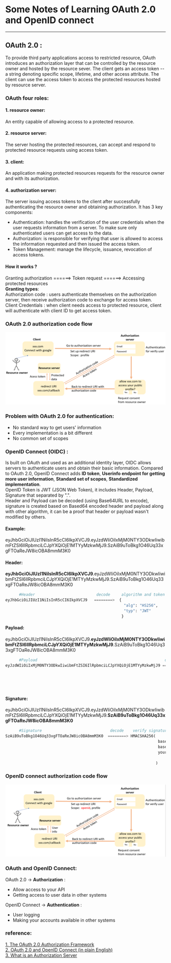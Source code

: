 # Some Notes of Learning OAuth 2.0 and OpenID connect


___

## OAuth 2.0 : 
To provide third party applications access to restricted resource, 
OAuth introduces an authorization layer that can be controlled by the resource owner and hosted by the resource sever. 
The client gets an access token --a string denoting specific scope, lifetime, and other access attribute.
The client can use the access token to access the protected resources hosted by resource server.
### OAuth four roles:
#### 1. resource owner:  
An entity capable of allowing access to a protected resource.
#### 2. resource server:  
The server hosting the protected resources, can accept and respond to protected resource requests using access token.
#### 3. client:  
An application making protected resources requests for the resource owner and with its authorization.

#### 4. authorization server:  
The server issuing access tokens to the client after successfully authenticating the resource owner and obtaining authorization. 
It has 3 key components: 
* Authentication: handles the verification of the user credentials when the user requests information from a server.
To make sure only authenticated users can get access to the data.
* Authorization: is responsible for verifying that user is allowed to access the information requested and then issued the access token. 
* Token Management: manage the lifecycle, issuance, revocation of access tokens.

#### How it works ?  
Granting authorization ======> Token request ======> Accessing protected resources  
**Granting types**:  
Authorization code : users authenticate themselves on the authorization server, then receive authorization code to exchange for access token.  
Client Credentials : when client needs access to protected resource, client will authenticate with client ID to get access token.
### OAuth 2.0 authorization code flow

![code flow](code_flow.png "code flow")


### Problem with OAuth 2.0 for authentication:
* No standard way to get users' information
* Every implementation is a bit different 
* No common set of scopes


### OpenID Connect (OIDC) :
Is built on OAuth and used as an additional identity layer, OIDC allows servers to authenticate users and obtain their basic information.
Compared to OAuth 2.0, OpenID Connect adds  **ID token**, **Userinfo endpoint for getting more user information**, **Standard set of scopes**, **Standardized implementation**.  
OpenID Token is JWT (JSON Web Token), it includes Header, Payload, Signature that separated by ".".  
Header and Payload can be decoded (using Base64URL to encode), signature is created based on Based64 encoded header and payload along with other algorithm, 
it can be a proof that header or payload wasn't modified by others.  
#### Example: 
eyJhbGciOiJIUzI1NiIsInR5cCI6IkpXVCJ9.eyJzdWIiOiIxMjM0NTY3ODkwIiwibmFtZSI6IlRpbmciLCJpYXQiOjE1MTYyMzkwMjJ9.SzAiB9uToBkg1O46Uq33xgFTOaReJW8icOBA8mmM3K0  


#### Header:   
**eyJhbGciOiJIUzI1NiIsInR5cCI6IkpXVCJ9**.eyJzdWIiOiIxMjM0NTY3ODkwIiwibmFtZSI6IlRpbmciLCJpYXQiOjE1MTYyMzkwMjJ9.SzAiB9uToBkg1O46Uq33xgFTOaReJW8icOBA8mmM3K0  

```python
      #Header                           decode     algorithm and token type 
eyJhbGciOiJIUzI1NiIsInR5cCI6IkpXVCJ9   ========>  {
                                                    "alg": "HS256",
                                                    "typ": "JWT"
                                                   }
```
#### Payload:   
eyJhbGciOiJIUzI1NiIsInR5cCI6IkpXVCJ9.**eyJzdWIiOiIxMjM0NTY3ODkwIiwibmFtZSI6IlRpbmciLCJpYXQiOjE1MTYyMzkwMjJ9**.SzAiB9uToBkg1O46Uq33xgFTOaReJW8icOBA8mmM3K0  


```python
      #Payload                                                        decode     data 
eyJzdWIiOiIxMjM0NTY3ODkwIiwibmFtZSI6IlRpbmciLCJpYXQiOjE1MTYyMzkwMjJ9 ========> {
                                                                                 "sub": "1234567890",
                                                                                 "name": "Ting",
                                                                                 "iat": 1516239022
                                                                                }
```

#### Signature:   
eyJhbGciOiJIUzI1NiIsInR5cCI6IkpXVCJ9.eyJzdWIiOiIxMjM0NTY3ODkwIiwibmFtZSI6IlRpbmciLCJpYXQiOjE1MTYyMzkwMjJ9.**SzAiB9uToBkg1O46Uq33xgFTOaReJW8icOBA8mmM3K0**  

```python
      #Signature                              decode    verify signature 
SzAiB9uToBkg1O46Uq33xgFTOaReJW8icOBA8mmM3K0  ========> HMACSHA256(
                                                                   base64UrlEncode(header) + "." +
                                                                   base64UrlEncode(payload),
                                                                   your-256-bit-secret
                                                                    
                                                                  )
```

### OpenID connect authorization code flow

![OIDC code flow](OIDC_code_flow.png "OIDC code flow")





### OAuth and OpenID Connect: 
OAuth 2.0 -> **Authorization** :  
* Allow access to your API  
* Getting access to user data in other systems  

OpenID Connect -> **Authentication** :  
* User logging  
* Making your accounts available in other systems


### reference:  
[1. The OAuth 2.0 Authorization Framework ]( https://datatracker.ietf.org/doc/html/rfc6749#section-1 "title")  
[2. OAuth 2.0 and OpenID Connect (in plain English) ](https://www.youtube.com/watch?v=996OiexHze0 "title")  
[3. What is an Authorization Server](https://www.descope.com/learn/post/authorization-server "title")
 